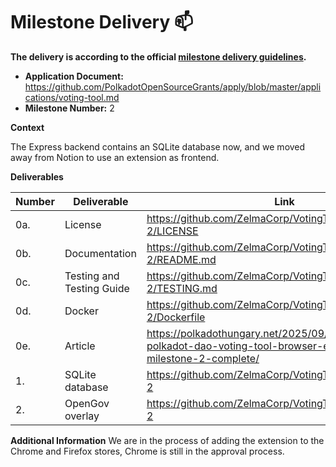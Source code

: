 # Milestone Delivery :mailbox:

**The delivery is according to the official [milestone delivery guidelines](https://github.com/w3f/Grants-Program/blob/master/docs/Support%20Docs/milestone-deliverables-guidelines.md).**  

* **Application Document:** https://github.com/PolkadotOpenSourceGrants/apply/blob/master/applications/voting-tool.md
* **Milestone Number:** 2

**Context**   

The Express backend contains an SQLite database now, and we moved away from Notion to use an extension as frontend.
 
**Deliverables**

| Number | Deliverable | Link |
| ------------- | ------------- | ------------- |
| 0a. | License | https://github.com/ZelmaCorp/VotingTool/blob/milestone-2/LICENSE |
| 0b. | Documentation | https://github.com/ZelmaCorp/VotingTool/blob/milestone-2/README.md |
| 0c. | Testing and Testing Guide | https://github.com/ZelmaCorp/VotingTool/blob/milestone-2/TESTING.md |
| 0d. | Docker | https://github.com/ZelmaCorp/VotingTool/blob/milestone-2/Dockerfile |
| 0e. | Article | https://polkadothungary.net/2025/09/25/hungarian-polkadot-dao-voting-tool-browser-extension-overlay-milestone-2-complete/ |
| 1.  | SQLite database | https://github.com/ZelmaCorp/VotingTool/tree/milestone-2 |
| 2.  | OpenGov overlay | https://github.com/ZelmaCorp/VotingTool/tree/milestone-2 |

**Additional Information**
We are in the process of adding the extension to the Chrome and Firefox stores, Chrome is still in the approval process.
